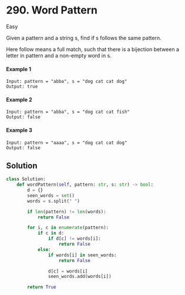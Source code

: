 # 290. Word Pattern

Easy

Given a pattern and a string s, find if s follows the same pattern.

Here follow means a full match, such that there is a bijection between a letter
in pattern and a non-empty word in s.

#### Example 1

```
Input: pattern = "abba", s = "dog cat cat dog"
Output: true
```

#### Example 2

```
Input: pattern = "abba", s = "dog cat cat fish"
Output: false
```

#### Example 3

```
Input: pattern = "aaaa", s = "dog cat cat dog"
Output: false
```

## Solution

```python
class Solution:
    def wordPattern(self, pattern: str, s: str) -> bool:
        d = {}
        seen_words = set()
        words = s.split(" ")

        if len(pattern) != len(words):
            return False

        for i, c in enumerate(pattern):
            if c in d:
                if d[c] != words[i]:
                    return False
            else:
                if words[i] in seen_words:
                    return False

                d[c] = words[i]
                seen_words.add(words[i])

        return True
```
